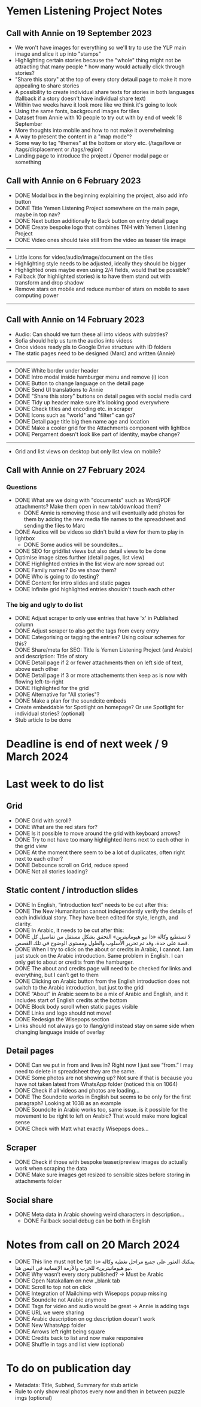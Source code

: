 # Yemen Listening Project Notes
## Call with Annie on 19 September 2023

* We won't have images for everything so we'll try to use the YLP main image and slice it up into "stamps"
* Highlighting certain stories because the "whole" thing might not be attracting that many people * how many would actually click through stories?
* "Share this story" at the top of every story detauil page to make it more appealing to share stories
* A possibility to create individual share texts for stories in both languages (fallback if a story doesn't have individual share text)
* Within two weeks have it look more like we think it's going to look
* Using the same fonts, background images for tiles
* Dataset from Annie with 10 people to try out with by end of week 18 September
* More thoughts into mobile and how to not make it overwhelming
* A way to present the content in a "map mode"?
* Some way to tag "themes" at the bottom or story etc. (/tags/love or /tags/displacement or /tags/region)
* Landing page to introduce the project / Opener modal page or something

## Call with Annie on 6 February 2023

* DONE Modal box in the beginning explaining the project, also add info button
* DONE Title Yemen Listening Project somewhere on the main page, maybe in top nav?
* DONE Next button additionally to Back button on entry detail page
* DONE Create bespoke logo that combines TNH with Yemen Listening Project
* DONE Video ones should take still from the video as teaser tile image
---
* Little icons for video/audio/image/document on the tiles
* Highlighting style needs to be adjusted, ideally they should be bigger
* Highlighted ones maybe even using 2/4 fields, would that be possible?
* Fallback (for highlighted stories) is to have them stand out with transform and drop shadow
* Remove stars on mobile and reduce number of stars on mobile to save computing power
---

## Call with Annie on 14 February 2023

* Audio: Can should we turn these all into videos with subtitles?
* Sofia should help us turn the audios into videos
* Once videos ready pls to Google Drive structure with ID folders
* The static pages need to be designed (Marc) and written (Annie)
---
* DONE White border under header
* DONE Intro modal inside hamburger menu and remove (i) icon
* DONE Button to change language on the detail page
* DONE Send UI translations to Annie
* DONE "Share this story" buttons on detail pages with social media card
* DONE Tidy up header make sure it's looking good everywhere
* DONE Check titles and encoding etc. in scraper
* DONE Icons such as "world" and "filter" can go?
* DONE Detail page title big  then name age and location
* DONE Make a cooler grid for the Attachments component with lightbox
* DONE Pergament doesn't look like part of identity, maybe change?
---
* Grid and list views on desktop but only list view on mobile?




## Call with Annie on 27 February 2024

### Questions
* DONE What are we doing with "documents" such as Word/PDF attachments? Make them open in new tab/download them?
  * DONE Annie is removing those and will eventually add photos for them by adding the new media file names to the spreadsheet and sending the files to Marc
* DONE Audios will be videos so didn't build a view for them to play in lightbox
  * DONE Some audios will be soundcites...
* DONE SEO for grid/list views but also detail views to be done
* Optimise image sizes further (detail pages, list view)
* DONE Highlighted entries in the list view are now spread out
* DONE Family names? Do we show them?
* DONE Who is going to do testing?
* DONE Content for intro slides and static pages
* DONE Infinite grid highlighted entries shouldn't touch each other

### The big and ugly to do list
* DONE Adjust scraper to only use entries that have 'x' in Published column
* DONE Adjust scraper to also get the tags from every entry
* DONE Categorising or tagging the entries? Using colour schemes for this?
* DONE Share/meta for SEO: Title is Yemen Listening Project (and Arabic) and description: Title of story
* DONE Detail page if 2 or fewer attachments then on left side of text, above each other
* DONE Detail page if 3 or more attachements then keep as is now with flowing left-to-right
* DONE Highlighted for the grid
* DONE Alternative for "All stories"?
* DONE Make a plan for the soundcite embeds
* Create embeddable for Spotlight on homepage? Or use Spotlight for individual stories? (optional)
* Stub article to be done

# Deadline is end of next week / 9 March 2024

# Last week to do list

## Grid

* DONE Grid with scroll?
* DONE What are the red stars for?
* DONE Is it possible to move around the grid with keyboard arrows?
* DONE Try to not have too many highlighted items next to each other in the grid view
* DONE At the moment there seem to be a lot of duplicates, often right next to each other?
* DONE Debounce scroll on Grid, reduce speed
* DONE Not all stories loading?

## Static content / introduction slides

* DONE In English, “introduction text” needs to be cut after this:
* DONE The New Humanitarian cannot independently verify the details of each individual story. They have been edited for style, length, and clarity.
* DONE In Arabic, it needs to be cut after this:
* DONE لا تستطيع وكالة «ذا نيو هيومانيترين» التحقق بشكلٍ مستقل من تفاصيل كل قصة على حدة، وقد تم تحرير الأسلوب والطول ومستوى الوضوح في تلك القصص.
* DONE When I try to click on the about or credits in Arabic, I cannot. I am just stuck on the Arabic introduction. Same problem in English. I can only get to about or credits from the hamburger.
* DONE The about and credits page will need to be checked for links and everything, but I can’t get to them
* DONE Clicking on Arabic button from the English introduction does not switch to the Arabic introduction, but just to the grid
* DONE “About” in Arabic seem to be a mix of Arabic and English, and it includes start of English credits at the bottom
* DONE Block body scroll when static pages visible
* DONE Links and logo should not move!
* DONE Redesign the Wisepops section
* Links should not always go to /lang/grid instead stay on same side when changing language inside of overlay

## Detail pages

* DONE Can we put in from and lives in? Right now I just see “from.” I may need to delete in spreadsheet they are the same.
* DONE Some photos are not showing up? Not sure if that is because you have not taken latest from WhatsApp folder (noticed this on 1064)
* DONE Check if all videos and photos are loading...
* DONE The Soundcite works in English but seems to be only for the first paragraph? Looking at 1038 as an example
* DONE Soundcite in Arabic works too, same issue. is it possible for the movement to be right to left on Arabic? That would make more logical sense
* DONE Check with Matt what exactly Wisepops does...

## Scraper

* DONE Check if those with bespoke teaser/preview images do actually work when scraping the data
* DONE Make sure images get resized to sensible sizes before storing in attachments folder

## Social share

* DONE Meta data in Arabic showing weird characters in description...
  * DONE Fallback social debug can be both in English

# Notes from call on 20 March 2024

* DONE This line must not be fat:
  يمكنك العثور على جميع مراحل تغطية وكالة «ذا نيو هيومانيترين» للحرب والأزمة الإنسانية في اليمن هنا.
* DONE Why wasn’t every story published? -> Must be Arabic
* DONE Open Natakallam on new _blank tab
* DONE Scroll to top not on click 
* DONE Integration of Mailchimp with Wisepops popup missing
* DONE Soundcite not Arabic anymore
* DONE Tags for video and audio would be great -> Annie is adding tags
* DONE URL we were sharing
* DONE Arabic description on og:description doesn't work
* DONE New WhatsApp folder
* DONE Arrows left right being square
* DONE Credits back to list and now make responsive
* DONE Shuffle in tags and list view (optional)

# To do on publication day

* Metadata: Title, Subhed, Summary for stub article
* Rule to only show real photos every now and then in between puzzle imgs (optional)